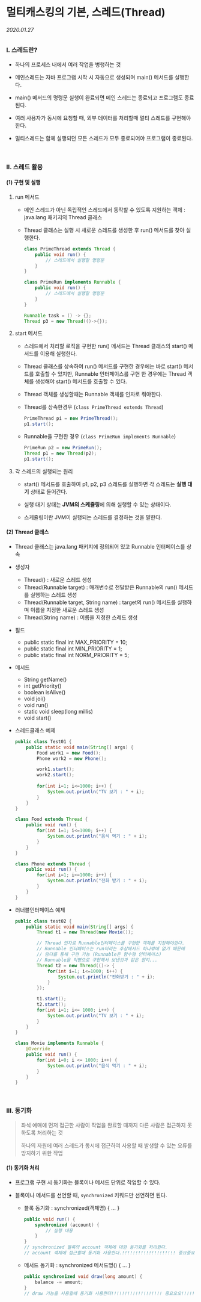 # 멀티캐스킹의 기본, 스레드(Thread)

###### 2020.01.27

### I. 스레드란?

- 하나의 프로세스 내에서 여러 작업을 병행하는 것

- 메인스레드는 자바 프로그램 시작 시 자동으로 생성되며 main() 메서드를 실행한다.

- main() 메서드의 명령문 실행이 완료되면 메인 스레드는 종료되고 프로그램도 종료된다.

- 여러 사용자가 동시에 요청할 때, 외부 데이터를 처리할때 멀티 스레드를 구현해야한다.

- 멀티스레드는 함께 실행되던 모든 스레드가 모두 종료되어야 프로그램이 종료된다.


<br />

### II. 스레드 활용

#### (1) 구현 및 실행

1. run 메서드

    - 메인 스레드가 아닌 독립적인 스레드에서 동작할 수 있도록 지원하는 객체 : java.lang 패키지의 Thread 클래스

    - Thread 클래스는 실행 시 새로운 스레드를 생성한 후 run() 메서드를 찾아 실행한다.

        ```java
        class PrimeThread extends Thread {
            public void run() {
                // 스레드에서 실행할 명령문
            }
        }
        ```
        ```java
        class PrimeRun implements Runnable {
            public void run() {
                // 스레드에서 실행할 명령문
            }
        }
        ```
        ```java
        Runnable task = () -> {};
        Thread p3 = new Thread(()->{});
        ```
2. start 메서드

    - 스레드에서 처리할 로직을 구현한 run() 메서드는 Thread 클래스의 start() 메서드를 이용해 실행한다.

    - Thread 클래스를 상속하여 run() 메서드를 구현한 경우에는 바로 start() 메서드를 호출할 수 있지만, Runnable 인터페이스를 구현 한 경우에는 Thread 객체를 생성해야 start() 메서드를 호출할 수 있다.

    - Thread 객체를 생성할때는 Runnable 객체를 인자로 줘야한다.

    - Thread를 상속한경우 (`class PrimeThread extends Thread`)

        ```java
        PrimeThread pi = new PrimeThread();
        p1.start();
        ```

    - Runnable을 구현한 경우 (`class PrimeRun implements Runnable`)

        ```java
        PrimeRun p2 = new PrimeRun();
        Thread p1 = new Thread(p2);
        p1.start();
        ```
3. 각 스레드의 실행되는 원리

    - start() 메서드를 호출하여 p1, p2, p3 스레드를 실행하면 각 스레드는 **실행 대기** 상태로 들어간다.

    - 실행 대기 상태는 **JVM의 스케쥴링**에 의해 실행할 수 있는 상태이다.

    - 스케쥴링이란 JVM이 실행되는 스레드를 결정하는 것을 말한다.


#### (2) Thread 클래스

- Thread 클래스는 java.lang 패키지에 정의되어 있고 Runnable 인터페이스를 상속

- 생성자
    - Thread() : 새로운 스레드 생성
    - Thread(Runnable target) : 매개변수로 전달받은 Runnable의 run() 메서드를 실행하는 스레드 생성
    - Thread(Runnable target, String name) : target의 run() 메서드를 실행하며 이름을 지정한 새로운 스레드 생성
    - Thread(String name) : 이름을 지정한 스레드 생성

- 필드
    - public static final int MAX_PRIORITY = 10;
    - public static final int MIN_PRIORITY = 1;
    - public static final int NORM_PRIORITY = 5;

- 메서드
    - String getName()
    - int getPriority()
    - boolean isAlive()
    - void joi()
    - void run()
    - static void sleep(long millis)
    - void start()

- 스레드클래스 예제

    ```java
    public class Test01 {
        public static void main(String[] args) {
            Food work1 = new Food();
            Phone work2 = new Phone();

            work1.start();
            work2.start();
            
            for(int i=1; i<=1000; i++) {
                System.out.println("TV 보기 : " + i);
            }
        }
    }

    class Food extends Thread {
        public void run() {
            for(int i=1; i<=1000; i++) {
                System.out.println("음식 먹기 : " + i);
            }
        }
    }

    class Phone extends Thread {
        public void run() {
            for(int i=1; i<=1000; i++) {
                System.out.println("전화 받기 : " + i);
            }
        }
    }
    ```

- 러너블인터페이스 예제

    ```java
    public class test02 {
        public static void main(String[] args) {
            Thread t1 = new Thread(new Movie());

            // Thread 인자로 Runnable인터페이스를 구현한 객체를 지정해야한다.
            // Runnable 인터페이스는 run이라는 추상메서드 하나밖에 없기 때문에
            // 람다를 통해 구현 가능 (Runnable은 함수형 인터페이스)
            // Runnable을 익명으로 구현해서 보낸것과 같은 원리...
            Thread t2 = new Thread(()-> {
                for(int i=1; i<=1000; i++) {
                    System.out.println("전화받기 : " + i);
                }
            });

            t1.start();
            t2.start();
            for(int i=1; i<= 1000; i++) {
                System.out.println("TV 보기 : " + i);
            }
        }
    }

    class Movie implements Runnable {
        @Override
        public void run() {
            for(int i=0; i <= 1000; i++) {
                System.out.println("음식 먹기 : " + i);
            }
        }
    }
    ```

<br />

### III. 동기화

>좌석 예매에 먼저 접근한 사람이 작업을 완료할 때까지 다른 사람은 접근하지 못하도록 처리하는 것
>
>하나의 자원에 여러 스레드가 동시에 접근하여 사용할 때 발생할 수 있는 오류를 방지하기 위한 작업

#### (1) 동기화 처리

- 프로그램 구현 시 동기화는 블록이나 메서드 단위로 작업할 수 있다.

- 블록이나 메서드를 선언할 때, `synchronized` 키워드만 선언하면 된다.

    - 블록 동기화 : synchronized(객체명) { ... }

        ```java
        public void run() {
            synchronized (account) {
                // 실행 내용
            }
        }
        // synchronized 블록의 account 객체에 대한 동기화를 처리한다.
        // account 객체에 접근할때 동기화 사용한다.!!!!!!!!!!!!!!!!!!!! 중요중요!!!!
        ```

    - 메서드 동기화 : synchronized 메서드명() { ... }

        ```java
        public synchronized void draw(long amount) {
            balance -= amount;
        }
        // draw 기능을 사용할때 동기화 사용한다!!!!!!!!!!!!!!!!!!! 중요오오!!!!!!!!!!!!
        ```